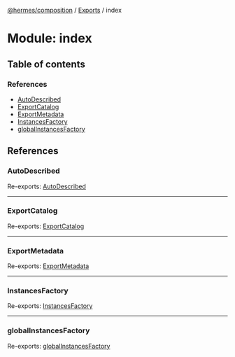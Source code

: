 [@hermes/composition](../README.md) / [Exports](../modules.md) / index

# Module: index

## Table of contents

### References

- [AutoDescribed](index.md#autodescribed)
- [ExportCatalog](index.md#exportcatalog)
- [ExportMetadata](index.md#exportmetadata)
- [InstancesFactory](index.md#instancesfactory)
- [globalInstancesFactory](index.md#globalinstancesfactory)

## References

### AutoDescribed

Re-exports: [AutoDescribed](../interfaces/autodescribed.autodescribed-1.md)

___

### ExportCatalog

Re-exports: [ExportCatalog](../classes/exportcatalog.exportcatalog-1.md)

___

### ExportMetadata

Re-exports: [ExportMetadata](../interfaces/exportmetadata.exportmetadata-1.md)

___

### InstancesFactory

Re-exports: [InstancesFactory](../classes/instancesfactory.instancesfactory-1.md)

___

### globalInstancesFactory

Re-exports: [globalInstancesFactory](instancesfactory.md#globalinstancesfactory)
